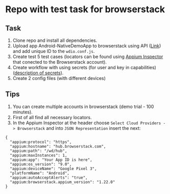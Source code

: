 # Repo with test task for browserstack

## Task
1.  Clone repo and install all dependencies.
2.  Upload app Android-NativeDemoApp to browserstack using API ([Link](https://www.browserstack.com/docs/app-automate/api-reference/appium/apps#upload-an-app)) and add unique ID to the ```wdio.conf.js```.
3.  Create test 5 test cases (locators can be found using [Appium Inspector](https://github.com/appium/appium-inspector/releases) that conected to the Browserstack account).
4.  Create workflow with using secrets (for user and key in capabilities)([description of secrets](https://docs.github.com/en/actions/security-guides/encrypted-secrets)).
5.  Create 2 config files (with different devices)

## Tips
1.  You can create multiple accounts in browserstack (demo trial - 100 minutes).
2.  First of all find all necessary locators.
3.  In the Appium Inspector at the header choose ```Select Cloud Providers -> Browserstack``` and into ```JSON Representation``` insert the next:
```
{
  "appium:protocol": "https",
  "appium:hostname": "hub.browserstack.com",
  "appium:path": "/wd/hub",
  "appium:maxInstances": 1,
  "appium:app": "Your App ID is here",
  "appium:os_version": "9.0",
  "appium:deviceName": "Google Pixel 3",
  "platformName": "Android",
  "appium:autoAcceptAlerts": "true",
  "appium:browserstack.appium_version": "1.22.0"
}
```
